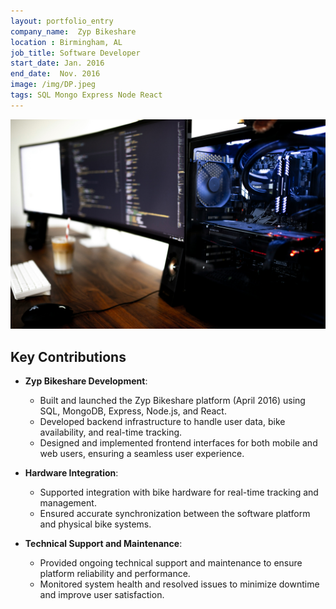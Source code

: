 ```yaml
---
layout: portfolio_entry
company_name:  Zyp Bikeshare
location : Birmingham, AL
job_title: Software Developer
start_date: Jan. 2016
end_date:  Nov. 2016
image: /img/DP.jpeg
tags: SQL Mongo Express Node React  
---
```


![Portfolio Item](/assets/img/caspar-camille-rubin-7SDoly3FV_0-unsplash.jpg)

## Key Contributions

- **Zyp Bikeshare Development**:
  - Built and launched the Zyp Bikeshare platform (April 2016) using SQL, MongoDB, Express, Node.js, and React.
  - Developed backend infrastructure to handle user data, bike availability, and real-time tracking.
  - Designed and implemented frontend interfaces for both mobile and web users, ensuring a seamless user experience.

- **Hardware Integration**:
  - Supported integration with bike hardware for real-time tracking and management.
  - Ensured accurate synchronization between the software platform and physical bike systems.

- **Technical Support and Maintenance**:
  - Provided ongoing technical support and maintenance to ensure platform reliability and performance.
  - Monitored system health and resolved issues to minimize downtime and improve user satisfaction.